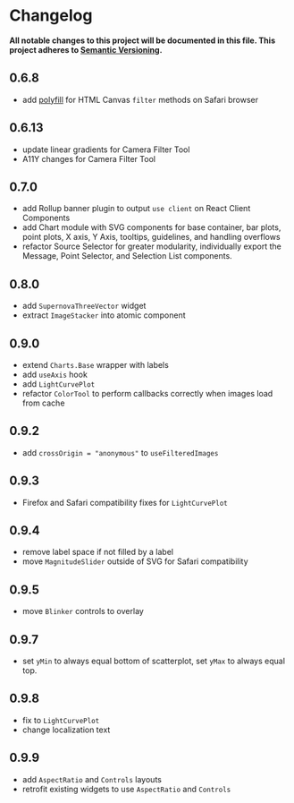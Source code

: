 # Changelog

**All notable changes to this project will be documented in this file. This project adheres to [Semantic Versioning](https://semver.org).**

## 0.6.8

- add [polyfill](https://github.com/davidenke/context-filter-polyfill) for HTML Canvas `filter` methods on Safari browser

## 0.6.13

- update linear gradients for Camera Filter Tool
- A11Y changes for Camera Filter Tool

## 0.7.0

- add Rollup banner plugin to output `use client` on React Client Components
- add Chart module with SVG components for base container, bar plots, point plots, X axis, Y Axis, tooltips, guidelines, and handling overflows
- refactor Source Selector for greater modularity, individually export the Message, Point Selector, and Selection List components.

## 0.8.0

- add `SupernovaThreeVector` widget
- extract `ImageStacker` into atomic component

## 0.9.0

- extend `Charts.Base` wrapper with labels
- add `useAxis` hook
- add `LightCurvePlot`
- refactor `ColorTool` to perform callbacks correctly when images load from cache

## 0.9.2

- add `crossOrigin = "anonymous"` to `useFilteredImages`

## 0.9.3

- Firefox and Safari compatibility fixes for `LightCurvePlot`

## 0.9.4

- remove label space if not filled by a label
- move `MagnitudeSlider` outside of SVG for Safari compatibility

## 0.9.5

- move `Blinker` controls to overlay

## 0.9.7

- set `yMin` to always equal bottom of scatterplot, set `yMax` to always equal top.

## 0.9.8

- fix to `LightCurvePlot`
- change localization text

## 0.9.9

- add `AspectRatio` and `Controls` layouts
- retrofit existing widgets to use `AspectRatio` and `Controls`
